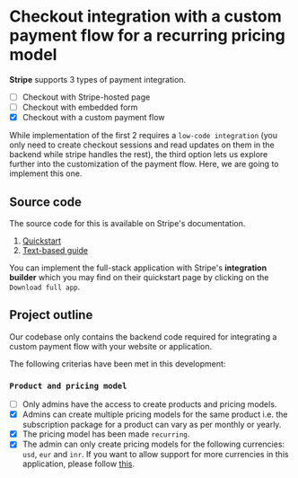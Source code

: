 # Checkout integration with a custom payment flow for a recurring pricing model

**Stripe** supports 3 types of payment integration. 
- [ ] Checkout with Stripe-hosted page 
- [ ] Checkout with embedded form 
- [X] Checkout with a custom payment flow

While implementation of the first 2 requires a `low-code integration` (you only need to create checkout sessions and read updates on them in the backend while stripe handles the rest), the third option lets us explore further into the customization of the payment flow. Here, we are going to implement this one.

## Source code
The source code for this is available on Stripe's documentation.
1. [Quickstart](https://stripe.com/docs/payments/quickstart)
2. [Text-based guide](https://stripe.com/docs/payments/accept-a-payment?ui=elements)

You can implement the full-stack application with Stripe's **integration builder** which you may find on their quickstart page by clicking on the `Download full app`.

## Project outline

Our codebase only contains the backend code required for integrating a custom payment flow with your website or application. 

The following criterias have been met in this development:

### `Product and pricing model`

- [ ] Only admins have the access to create products and pricing models.
- [X] Admins can create multiple pricing models for the same product i.e. the subscription package for a product can vary as per monthly or yearly. 
- [X] The pricing model has been made `recurring`.
- [X] The admin can only create pricing models for the following currencies: `usd`, `eur` and `inr`. If you want to allow support for more currencies in this application, please follow [this](https://stripe.com/docs/currencies?presentment-currency=IN).
